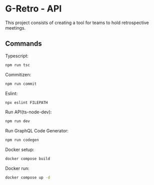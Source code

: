 # G-Retro - API

This project consists of creating a tool for teams to hold retrospective meetings.

## Commands

Typescript:

```sh
npm run tsc
```

Commitizen:

```sh
npm run commit
```

Eslint:

```sh
npx eslint FILEPATH
```

Run API(ts-node-dev):

```sh
npm run dev
```

Run GraphQL Code Generator:

```sh
npm run codegen
```

Docker setup:

```sh
docker compose build
```

Docker run:

```sh
docker compose up -d
```

